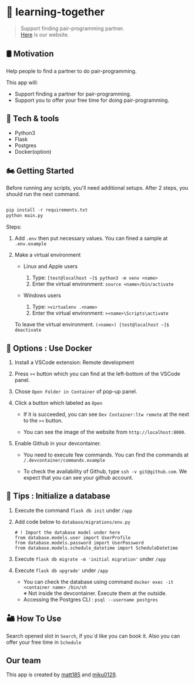 # 🤝 learning-together<br>
>Support finding pair-programming partner.<br>
>[Here](https://learning-together.fly.dev/) is our website.

## 🛢 Motivation 
Help people to find a partner to do pair-programming. 

This app will: 

   - Support finding a partner for pair-programming. 
   - Support you to offer your free time for doing pair-programming. 

## 🔧 Tech & tools

- Python3
- Flask
- Postgres
- Docker(option)

## 🏍 Getting Started 
Before running any scripts, you'll need additional setups. After 2 steps, you should run the next command. 
```python

pip install -r requirements.txt
python main.py

```
Steps: 

   1. Add `.env` then put necessary values. You can fined a sample at `.env.example`

   2. Make a virtual environment<br>

      - Linux and Apple users
      
         1. Type: `[test@localhost ~]$ python3 -m venv <name>`
         2. Enter the virtual environment: `source <name>/bin/activate`

      - Windows users
      
         1. Type: `>virtualenv .<name>`
         2. Enter the virtual environment: `><name>\Scripts\activate`

      To leave the virtual environment. `(<name>) [test@localhost ~]$ deactivate`

## 🧰 Options : Use Docker

1. Install a VSCode extension: Remote development 

2. Press `><` button which you can find at the left-bottom of the VSCode panel.

3. Chose `Open Folder in Container` of pop-up panel.<br>

4. Click a button which labeled as `Open`
   - If it is succeeded, you can see `Dev Container:ltw remote` at the next to the `><` button.
   
   - You can see the image of the website from `http://localhost:8000`.

6. Enable Github in your devcontainer.

   - You need to execute few commands. You can find the commands at `/.devcontainer/commands.example`

   - To check the availability of Github, type `ssh -v git@github.com`. We expect that you can see your github account.

## 🔩 Tips : Initialize a database 

1. Execute the command `flask db init` under `/app`

2. Add code below to `database/migrations/env.py`
   ```
   # ! Import the database model under here
   from database.models.user import UserProfile
   from database.models.password import UserPassword
   from database.models.schedule_datetime import ScheduleDatetime
   ```
3. Execute `flask db migrate -m 'initial migration'` under `/app`

4. Execute `flask db upgrade'` under `/app`

   - You can check the database using command `docker exec -it <container name> /bin/sh`<br>
      ※ Not inside the devcontainer. Execute them at the outside.<br>
   - Accessing the Postgres CLI : `psql --username postgres`

## 🏜 How To Use

Search opened slot in `Search`, if you´d like you can book it. 
Also you can offer your free time in `Schedule` 

## Our team

This app is created by [matt185](https://github.com/matt185) and [miku0129](https://github.com/miku0129).
